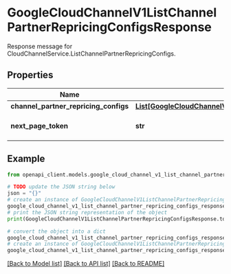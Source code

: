 # GoogleCloudChannelV1ListChannelPartnerRepricingConfigsResponse

Response message for CloudChannelService.ListChannelPartnerRepricingConfigs.

## Properties

Name | Type | Description | Notes
------------ | ------------- | ------------- | -------------
**channel_partner_repricing_configs** | [**List[GoogleCloudChannelV1ChannelPartnerRepricingConfig]**](GoogleCloudChannelV1ChannelPartnerRepricingConfig.md) | The repricing configs for this channel partner. | [optional] 
**next_page_token** | **str** | A token to retrieve the next page of results. Pass to ListChannelPartnerRepricingConfigsRequest.page_token to obtain that page. | [optional] 

## Example

```python
from openapi_client.models.google_cloud_channel_v1_list_channel_partner_repricing_configs_response import GoogleCloudChannelV1ListChannelPartnerRepricingConfigsResponse

# TODO update the JSON string below
json = "{}"
# create an instance of GoogleCloudChannelV1ListChannelPartnerRepricingConfigsResponse from a JSON string
google_cloud_channel_v1_list_channel_partner_repricing_configs_response_instance = GoogleCloudChannelV1ListChannelPartnerRepricingConfigsResponse.from_json(json)
# print the JSON string representation of the object
print(GoogleCloudChannelV1ListChannelPartnerRepricingConfigsResponse.to_json())

# convert the object into a dict
google_cloud_channel_v1_list_channel_partner_repricing_configs_response_dict = google_cloud_channel_v1_list_channel_partner_repricing_configs_response_instance.to_dict()
# create an instance of GoogleCloudChannelV1ListChannelPartnerRepricingConfigsResponse from a dict
google_cloud_channel_v1_list_channel_partner_repricing_configs_response_from_dict = GoogleCloudChannelV1ListChannelPartnerRepricingConfigsResponse.from_dict(google_cloud_channel_v1_list_channel_partner_repricing_configs_response_dict)
```
[[Back to Model list]](../README.md#documentation-for-models) [[Back to API list]](../README.md#documentation-for-api-endpoints) [[Back to README]](../README.md)


